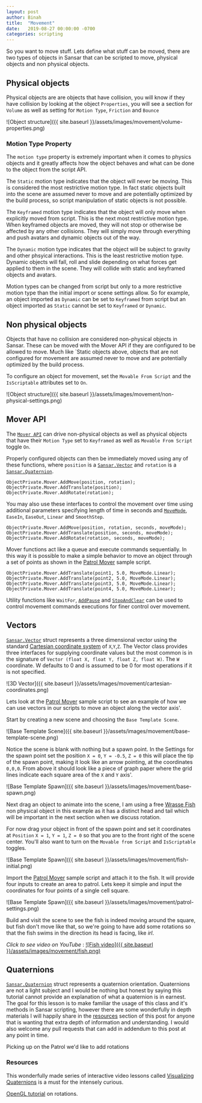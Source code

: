 ```yaml
---
layout: post
author: Binah
title:  "Movement"
date:   2019-08-27 00:00:00 -0700
categories: scripting
---
```


So you want to move stuff. Lets define what stuff can be moved, there are two types of objects in Sansar that can be scripted to move, physical objects and non physical objects. 

## Physical objects

Physical objects are are objects that have collision, you will know if they have collision by looking at the object `Properties`, you will see a section for `Volume` as well as setting for `Motion Type`, `Friction` and `Bounce`

![Object structure]({{ site.baseurl }}/assets/images/movement/volume-properties.png)


### Motion Type Property

The `motion type` property is extremely important when it comes to physics objects and it greatly affects how the object behaves and what can be done to the object from the script API.

The `Static` motion type indicates that the object will never be moving. This is considered the most restrictive motion type. In fact static objects built into the scene are assumed never to move and are potentially optimized by the build process, so script manipulation of static objects is not possible.

The `Keyframed` motion type indicates that the object will only move when explicitly moved from script. This is the next most restrictive motion type. When keyframed objects are moved, they will not stop or otherwise be affected by any other collisions. They will simply move through everything and push avatars and dynamic objects out of the way.

The `Dynamic` motion type indicates that the object will be subject to gravity and other phsyical interactions. This is the least restrictive motion type. Dynamic objects will fall, roll and slide depending on what forces get applied to them in the scene. They will collide with static and keyframed objects and avatars.

Motion types can be changed from script but only to a more restrictive motion type than the initial import or scene settings allow. So for example, an object imported as `Dynamic` can be set to `Keyframed` from script but an object imported as `Static` cannot be set to `Keyframed` or `Dynamic`.

<!-- ![Object structure]({{ site.baseurl }}/assets/images/movement/motion-type-keyframe.png) -->

## Non physical objects

Objects that have no collision are considered non-physical objects in Sansar. These can be moved with the Mover API if they are configured to be allowed to move. Much like `Static objects above, objects that are not configured for movement are assumed never to move and are potentially optimized by the build process.

To configure an object for movement, set the `Movable From Script` and the `IsScriptable` attributes set to `On`.

![Object structure]({{ site.baseurl }}/assets/images/movement/non-physical-settings.png)


## Mover API

The [`Mover API`](https://lindenlab.github.io/sansar-script.github.io/assets/Documentation/Sansar.Simulation/Mover.html) can drive non-physical objects as well as physical objects that have their `Motion Type` set to `Keyframed` as well as  `Movable From Script` toggle `On`.

Properly configured objects can then be immediately moved using any of these functions, where `position` is a [`Sansar.Vector`](https://lindenlab.github.io/sansar-script.github.io/assets/Documentation/Sansar/Vector.html) and `rotation` is a [`Sansar.Quaternion`](https://lindenlab.github.io/sansar-script.github.io/assets/Documentation/Sansar/Quaternion.html).


    ObjectPrivate.Mover.AddMove(position, rotation);
    ObjectPrivate.Mover.AddTranslate(position);
    ObjectPrivate.Mover.AddRotate(rotation);

You may also use these interfaces to control the movement over time using additional parameters specifying length of time in seconds and [`MoveMode`](https://lindenlab.github.io/sansar-script.github.io/assets/Documentation/Sansar.Simulation/MoveMode.html), `EaseIn`, `EaseOut`, `Linear` and `SmoothStep`.

    ObjectPrivate.Mover.AddMove(position, rotation, seconds, moveMode);
    ObjectPrivate.Mover.AddTranslate(position, seconds, moveMode);
    ObjectPrivate.Mover.AddRotate(rotation, seconds, moveMode);

Mover functions act like a queue and execute commands sequentially. In this way it is possible to make a simple behavior to move an object through a set of points as shown in the [Patrol Mover](https://github.com/lindenlab/sansar-script/blob/961122c8aac22206d615455be56e3d8430c19d58/Samples/PatrolMoverScript.cs) sample script.

    ObjectPrivate.Mover.AddTranslate(point1, 5.0, MoveMode.Linear);
    ObjectPrivate.Mover.AddTranslate(point2, 5.0, MoveMode.Linear);
    ObjectPrivate.Mover.AddTranslate(point3, 5.0, MoveMode.Linear);
    ObjectPrivate.Mover.AddTranslate(point4, 5.0, MoveMode.Linear);

Utility functions like `WaitFor`, [`AddPause`](https://lindenlab.github.io/sansar-script.github.io/assets/Documentation/Sansar.Simulation/Mover.html#M:Sansar.Simulation.Mover.AddPause(System.Double)) and [`StopAndClear`](https://lindenlab.github.io/sansar-script.github.io/assets/Documentation/Sansar.Simulation/Mover.html#M:Sansar.Simulation.Mover.StopAndClear()) can be used to control movement commands executions for finer control over movement. 


## Vectors

[`Sansar.Vector`](https://lindenlab.github.io/sansar-script.github.io/assets/Documentation/Sansar/Vector.html) struct represents a three dimensional vector using the standard [Cartesian coordinate system](https://mathinsight.org/vectors_cartesian_coordinates_2d_3d#vector3D) of `X`,`Y`,`Z`. The Vector class provides three interfaces for supplying coordinate values but the most common is in the signature of `Vector (float X, float Y, float Z, float W)`. The `W` coordinate. W defaults to 0 and is assumed to be 0 for most operations if it is not specified.

![3D Vector]({{ site.baseurl }}/assets/images/movement/cartesian-coordinates.png)

Lets look at the [Patrol Mover](https://github.com/lindenlab/sansar-script/blob/961122c8aac22206d615455be56e3d8430c19d58/Samples/PatrolMoverScript.cs) sample script to see an example of how we can use vectors in our scripts to move an object along the vector axis'.

Start by creating a new scene and choosing the `Base Template Scene`. 

![Base Template Scene]({{ site.baseurl }}/assets/images/movement/base-template-scene.png)

Notice the scene is blank with nothing but a spawn point. In the Settings for the spawn point set the position `X = 0`, `Y = -0.5`, `Z = 0` this will place the tip of the spawn point, making it look like an arrow pointing, at the coordinates `0,0,0`. From above it should look like a piece of graph paper where the grid lines indicate each square area of the `X` and `Y` axis'.

![Base Template Spawn]({{ site.baseurl }}/assets/images/movement/base-spawn.png)

Next drag an object to animate into the scene, I am using a free [Wrasse Fish](https://store.sansar.com/listings/9e3ea0eb-bc71-44ae-8b3e-a5e7e382065f/wrasse-fish) non physical object in this example as it has a distinct head and tail which will be important in the next section when we discuss rotation. 

For now drag your object in front of the spawn point and set it coordinates at `Position` `X = 1`, `Y = 1`, `Z = 0` so that you are to the front right of the scene center. You'll also want to turn on the `Movable from Script` and `IsScriptable` toggles.

![Base Template Spawn]({{ site.baseurl }}/assets/images/movement/fish-initial.png)

Import the [Patrol Mover](https://github.com/lindenlab/sansar-script/blob/961122c8aac22206d615455be56e3d8430c19d58/Samples/PatrolMoverScript.cs) sample script and attach it to the fish. It will provide four inputs to create an area to patrol. Lets keep it simple and input the coordinates for four points of a single cell square.

![Base Template Spawn]({{ site.baseurl }}/assets/images/movement/patrol-settings.png)

Build and visit the scene to see the fish is indeed moving around the square, but fish don't move like that, so we're going to have add some rotations so that the fish swims in the direction its head is facing, like _irl_.

_Click to see video on YouTube_ : [![Fish video]({{ site.baseurl }}/assets/images/movement/fish.png)](https://www.youtube.com/watch?v=pEwJ2eF_zno)

## Quaternions

[`Sansar.Quaternion`](https://lindenlab.github.io/sansar-script.github.io/assets/Documentation/Sansar/Quaternion.html) struct represents a quaternion orientation. Quaternions are not a light subject and I would be nothing but honest by saying this tutorial cannot provide an explanation of what a quaternion is in earnest. The goal for this lesson is to make familiar the usage of this class and it's methods in Sansar scripting, however there are some wonderfully in depth materials I will happily share in the [resources](#resources) section of this post for anyone that is wanting that extra depth of information and understanding. I would also welcome any pull requests that can add in addendum to this post at any point in time.

Picking up on the Patrol we'd like to add rotations


### Resources

This wonderfully made series of interactive video lessons called [Visualizing Quaternions](https://eater.net/quaternions) is a must for the intensely curious.

[OpenGL tutorial](http://www.opengl-tutorial.org/intermediate-tutorials/tutorial-17-quaternions/) on rotations.

